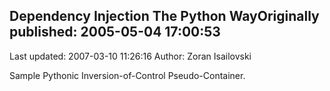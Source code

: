 ## Dependency Injection The Python WayOriginally published: 2005-05-04 17:00:53 
Last updated: 2007-03-10 11:26:16 
Author: Zoran Isailovski 
 
Sample Pythonic Inversion-of-Control Pseudo-Container.